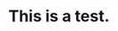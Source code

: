 <!DOCTYPE html>
<html lang="en">
<head>
    <meta charset="UTF-8">
    <meta name="viewport" content="width=device-width, initial-scale=1.0">
    <meta http-equiv="X-UA-Compatible" content="ie=edge">
    <title>Bird Clicker</title>
</head>
<body>
    <h1>This is a test.</h1>
</body>
</html>